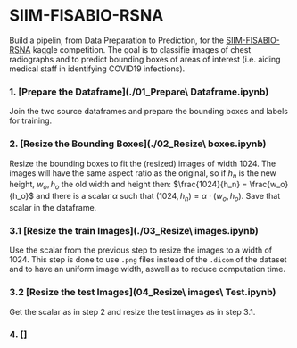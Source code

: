 # SIIM-FISABIO-RSNA

Build  a pipelin, from Data Preparation to Prediction, for the [SIIM-FISABIO-RSNA](https://www.kaggle.com/c/siim-covid19-detection) kaggle competition. The goal is to classifie images of chest radiographs and to predict bounding boxes of areas of interest (i.e. aiding medical staff in identifying COVID19 infections).

### 1. [Prepare the Dataframe](./01_Prepare\ Dataframe.ipynb)
Join the two source dataframes and prepare the bounding boxes and labels for training.

### 2. [Resize the Bounding Boxes](./02_Resize\ boxes.ipynb)
Resize the bounding boxes to fit the (resized) images of width 1024. The images will have the same aspect ratio as the original, so if $h_n$ is the new height, $w_o,h_o$ the old width and height then:
$\frac{1024}{h_n} = \frac{w_o}{h_o}$ and there is a scalar $α$ such that $(1024, h_n) = α \cdot (w_o,h_o)$. Save that scalar in the dataframe.

### 3.1 [Resize the train Images](./03_Resize\ images.ipynb)
Use the scalar from the previous step to resize the images to a width of 1024. This step is done to use `.png` files instead of the `.dicom` of the dataset and to have an uniform image width, aswell as to reduce computation time.

### 3.2 [Resize the test Images](04_Resize\ images\ Test.ipynb)
Get the scalar as in step 2 and resize the test images as in step 3.1.

### 4. []